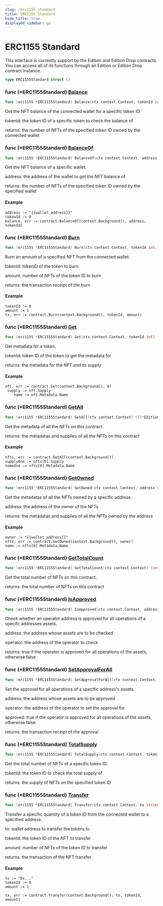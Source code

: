 ```yaml
---
slug: /erc1155_standard
title: ERC1155 Standard
hide_title: true
displayed_sidebar: go
---
```


# ERC1155 Standard

This interface is currently support by the Edition and Edition Drop contracts. You can access all of its functions through an Edition or Edition Drop contract instance.

```go
type ERC1155Standard struct {}
```

### func \(\*ERC1155Standard\) [Balance](<https://github.com/thirdweb-dev/go-sdk/blob/main/thirdweb/erc1155_standard.go#L93>)

```go
func (erc1155 *ERC1155Standard) Balance(ctx context.Context, tokenId int) (int, error)
```

Get the NFT balance of the connected wallet for a specific token ID.

tokenId: the token ID of a specific token to check the balance of

returns: the number of NFTs of the specified token ID owned by the connected wallet

### func \(\*ERC1155Standard\) [BalanceOf](<https://github.com/thirdweb-dev/go-sdk/blob/main/thirdweb/erc1155_standard.go#L108>)

```go
func (erc1155 *ERC1155Standard) BalanceOf(ctx context.Context, address string, tokenId int) (int, error)
```

Get the NFT balance of a specific wallet.

address: the address of the wallet to get the NFT balance of

returns: the number of NFTs of the specified token ID owned by the specified wallet

#### Example

```
address := "{{wallet_address}}"
tokenId := 0
balance, err := contract.BalanceOf(context.Background(), address, tokenId)
```

### func \(\*ERC1155Standard\) [Burn](<https://github.com/thirdweb-dev/go-sdk/blob/main/thirdweb/erc1155_standard.go#L157>)

```go
func (erc1155 *ERC1155Standard) Burn(ctx context.Context, tokenId int, amount int) (*types.Transaction, error)
```

Burn an amount of a specified NFT from the connected wallet.

tokenId: tokenID of the token to burn

amount: number of NFTs of the token ID to burn

returns: the transaction receipt of the burn

#### Example

```
tokenId := 0
amount := 1
tx, err := contract.Burn(context.Background(), tokenId, amount)
```

### func \(\*ERC1155Standard\) [Get](<https://github.com/thirdweb-dev/go-sdk/blob/main/thirdweb/erc1155_standard.go#L40>)

```go
func (erc1155 *ERC1155Standard) Get(ctx context.Context, tokenId int) (*EditionMetadata, error)
```

Get metadata for a token.

tokenId: token ID of the token to get the metadata for

returns: the metadata for the NFT and its supply

#### Example

```
nft, err := contract.Get(context.Background(), 0)
 supply := nft.Supply
	name := nft.Metadata.Name
```

### func \(\*ERC1155Standard\) [GetAll](<https://github.com/thirdweb-dev/go-sdk/blob/main/thirdweb/erc1155_standard.go#L53>)

```go
func (erc1155 *ERC1155Standard) GetAll(ctx context.Context) ([]*EditionMetadata, error)
```

Get the metadata of all the NFTs on this contract.

returns: the metadatas and supplies of all the NFTs on this contract

#### Example

```
nfts, err := contract.GetAll(context.Background())
supplyOne := nfts[0].Supply
nameOne := nfts[0].Metadata.Name
```

### func \(\*ERC1155Standard\) [GetOwned](<https://github.com/thirdweb-dev/go-sdk/blob/main/thirdweb/erc1155_standard.go#L75>)

```go
func (erc1155 *ERC1155Standard) GetOwned(ctx context.Context, address string) ([]*EditionMetadataOwner, error)
```

Get the metadatas of all the NFTs owned by a specific address.

address: the address of the owner of the NFTs

returns: the metadatas and supplies of all the NFTs owned by the address

#### Example

```
owner := "{{wallet_address}}"
nfts, err := contract.GetOwned(context.Background(), owner)
name := nfts[0].Metadata.Name
```

### func \(\*ERC1155Standard\) [GetTotalCount](<https://github.com/thirdweb-dev/go-sdk/blob/main/thirdweb/erc1155_standard.go#L60>)

```go
func (erc1155 *ERC1155Standard) GetTotalCount(ctx context.Context) (int, error)
```

Get the total number of NFTs on this contract.

returns: the total number of NFTs on this contract

### func \(\*ERC1155Standard\) [IsApproved](<https://github.com/thirdweb-dev/go-sdk/blob/main/thirdweb/erc1155_standard.go#L119>)

```go
func (erc1155 *ERC1155Standard) IsApproved(ctx context.Context, address string, operator string) (bool, error)
```

Check whether an operator address is approved for all operations of a specifc addresses assets.

address: the address whose assets are to be checked

operator: the address of the operator to check

returns: true if the operator is approved for all operations of the assets, otherwise false

### func \(\*ERC1155Standard\) [SetApprovalForAll](<https://github.com/thirdweb-dev/go-sdk/blob/main/thirdweb/erc1155_standard.go#L170>)

```go
func (erc1155 *ERC1155Standard) SetApprovalForAll(ctx context.Context, operator string, approved bool) (*types.Transaction, error)
```

Set the approval for all operations of a specific address's assets.

address: the address whose assets are to be approved

operator: the address of the operator to set the approval for

approved: true if the operator is approved for all operations of the assets, otherwise false

returns: the transaction receipt of the approval

### func \(\*ERC1155Standard\) [TotalSupply](<https://github.com/thirdweb-dev/go-sdk/blob/main/thirdweb/erc1155_standard.go#L84>)

```go
func (erc1155 *ERC1155Standard) TotalSupply(ctx context.Context, tokenId int) (int, error)
```

Get the total number of NFTs of a specific token ID.

tokenId: the token ID to check the total supply of

returns: the supply of NFTs on the specified token ID

### func \(\*ERC1155Standard\) [Transfer](<https://github.com/thirdweb-dev/go-sdk/blob/main/thirdweb/erc1155_standard.go#L140>)

```go
func (erc1155 *ERC1155Standard) Transfer(ctx context.Context, to string, tokenId int, amount int) (*types.Transaction, error)
```

Transfer a specific quantity of a token ID from the connected wallet to a specified address.

to: wallet address to transfer the tokens to

tokenId: the token ID of the NFT to transfer

amount: number of NFTs of the token ID to transfer

returns: the transaction of the NFT transfer

#### Example

```
to := "0x..."
tokenId := 0
amount := 1

tx, err := contract.Transfer(context.Background(), to, tokenId, amount)
```